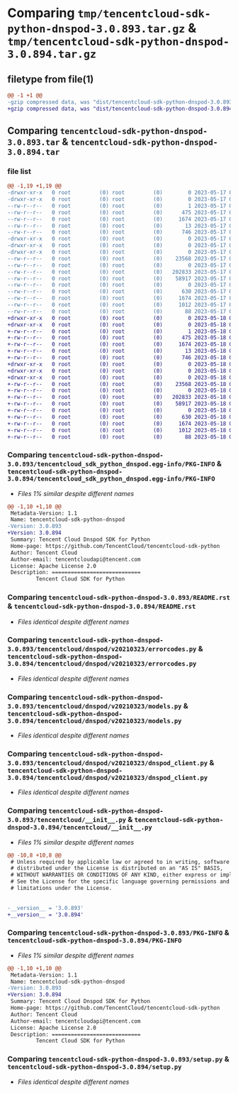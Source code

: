 # Comparing `tmp/tencentcloud-sdk-python-dnspod-3.0.893.tar.gz` & `tmp/tencentcloud-sdk-python-dnspod-3.0.894.tar.gz`

## filetype from file(1)

```diff
@@ -1 +1 @@
-gzip compressed data, was "dist/tencentcloud-sdk-python-dnspod-3.0.893.tar", last modified: Wed May 17 03:29:36 2023, max compression
+gzip compressed data, was "dist/tencentcloud-sdk-python-dnspod-3.0.894.tar", last modified: Thu May 18 00:24:16 2023, max compression
```

## Comparing `tencentcloud-sdk-python-dnspod-3.0.893.tar` & `tencentcloud-sdk-python-dnspod-3.0.894.tar`

### file list

```diff
@@ -1,19 +1,19 @@
-drwxr-xr-x   0 root         (0) root         (0)        0 2023-05-17 03:29:36.000000 tencentcloud-sdk-python-dnspod-3.0.893/
-drwxr-xr-x   0 root         (0) root         (0)        0 2023-05-17 03:29:36.000000 tencentcloud-sdk-python-dnspod-3.0.893/tencentcloud_sdk_python_dnspod.egg-info/
--rw-r--r--   0 root         (0) root         (0)        1 2023-05-17 03:29:36.000000 tencentcloud-sdk-python-dnspod-3.0.893/tencentcloud_sdk_python_dnspod.egg-info/dependency_links.txt
--rw-r--r--   0 root         (0) root         (0)      475 2023-05-17 03:29:36.000000 tencentcloud-sdk-python-dnspod-3.0.893/tencentcloud_sdk_python_dnspod.egg-info/SOURCES.txt
--rw-r--r--   0 root         (0) root         (0)     1674 2023-05-17 03:29:36.000000 tencentcloud-sdk-python-dnspod-3.0.893/tencentcloud_sdk_python_dnspod.egg-info/PKG-INFO
--rw-r--r--   0 root         (0) root         (0)       13 2023-05-17 03:29:36.000000 tencentcloud-sdk-python-dnspod-3.0.893/tencentcloud_sdk_python_dnspod.egg-info/top_level.txt
--rw-r--r--   0 root         (0) root         (0)      746 2023-05-17 03:29:35.000000 tencentcloud-sdk-python-dnspod-3.0.893/README.rst
-drwxr-xr-x   0 root         (0) root         (0)        0 2023-05-17 03:29:36.000000 tencentcloud-sdk-python-dnspod-3.0.893/tencentcloud/
-drwxr-xr-x   0 root         (0) root         (0)        0 2023-05-17 03:29:36.000000 tencentcloud-sdk-python-dnspod-3.0.893/tencentcloud/dnspod/
-drwxr-xr-x   0 root         (0) root         (0)        0 2023-05-17 03:29:36.000000 tencentcloud-sdk-python-dnspod-3.0.893/tencentcloud/dnspod/v20210323/
--rw-r--r--   0 root         (0) root         (0)    23568 2023-05-17 03:29:35.000000 tencentcloud-sdk-python-dnspod-3.0.893/tencentcloud/dnspod/v20210323/errorcodes.py
--rw-r--r--   0 root         (0) root         (0)        0 2023-05-17 03:29:35.000000 tencentcloud-sdk-python-dnspod-3.0.893/tencentcloud/dnspod/v20210323/__init__.py
--rw-r--r--   0 root         (0) root         (0)   202833 2023-05-17 03:29:35.000000 tencentcloud-sdk-python-dnspod-3.0.893/tencentcloud/dnspod/v20210323/models.py
--rw-r--r--   0 root         (0) root         (0)    58917 2023-05-17 03:29:35.000000 tencentcloud-sdk-python-dnspod-3.0.893/tencentcloud/dnspod/v20210323/dnspod_client.py
--rw-r--r--   0 root         (0) root         (0)        0 2023-05-17 03:29:35.000000 tencentcloud-sdk-python-dnspod-3.0.893/tencentcloud/dnspod/__init__.py
--rw-r--r--   0 root         (0) root         (0)      630 2023-05-17 03:29:35.000000 tencentcloud-sdk-python-dnspod-3.0.893/tencentcloud/__init__.py
--rw-r--r--   0 root         (0) root         (0)     1674 2023-05-17 03:29:36.000000 tencentcloud-sdk-python-dnspod-3.0.893/PKG-INFO
--rw-r--r--   0 root         (0) root         (0)     1012 2023-05-17 03:29:35.000000 tencentcloud-sdk-python-dnspod-3.0.893/setup.py
--rw-r--r--   0 root         (0) root         (0)       88 2023-05-17 03:29:36.000000 tencentcloud-sdk-python-dnspod-3.0.893/setup.cfg
+drwxr-xr-x   0 root         (0) root         (0)        0 2023-05-18 00:24:16.000000 tencentcloud-sdk-python-dnspod-3.0.894/
+drwxr-xr-x   0 root         (0) root         (0)        0 2023-05-18 00:24:16.000000 tencentcloud-sdk-python-dnspod-3.0.894/tencentcloud_sdk_python_dnspod.egg-info/
+-rw-r--r--   0 root         (0) root         (0)        1 2023-05-18 00:24:16.000000 tencentcloud-sdk-python-dnspod-3.0.894/tencentcloud_sdk_python_dnspod.egg-info/dependency_links.txt
+-rw-r--r--   0 root         (0) root         (0)      475 2023-05-18 00:24:16.000000 tencentcloud-sdk-python-dnspod-3.0.894/tencentcloud_sdk_python_dnspod.egg-info/SOURCES.txt
+-rw-r--r--   0 root         (0) root         (0)     1674 2023-05-18 00:24:16.000000 tencentcloud-sdk-python-dnspod-3.0.894/tencentcloud_sdk_python_dnspod.egg-info/PKG-INFO
+-rw-r--r--   0 root         (0) root         (0)       13 2023-05-18 00:24:16.000000 tencentcloud-sdk-python-dnspod-3.0.894/tencentcloud_sdk_python_dnspod.egg-info/top_level.txt
+-rw-r--r--   0 root         (0) root         (0)      746 2023-05-18 00:24:15.000000 tencentcloud-sdk-python-dnspod-3.0.894/README.rst
+drwxr-xr-x   0 root         (0) root         (0)        0 2023-05-18 00:24:16.000000 tencentcloud-sdk-python-dnspod-3.0.894/tencentcloud/
+drwxr-xr-x   0 root         (0) root         (0)        0 2023-05-18 00:24:16.000000 tencentcloud-sdk-python-dnspod-3.0.894/tencentcloud/dnspod/
+drwxr-xr-x   0 root         (0) root         (0)        0 2023-05-18 00:24:16.000000 tencentcloud-sdk-python-dnspod-3.0.894/tencentcloud/dnspod/v20210323/
+-rw-r--r--   0 root         (0) root         (0)    23568 2023-05-18 00:24:15.000000 tencentcloud-sdk-python-dnspod-3.0.894/tencentcloud/dnspod/v20210323/errorcodes.py
+-rw-r--r--   0 root         (0) root         (0)        0 2023-05-18 00:24:15.000000 tencentcloud-sdk-python-dnspod-3.0.894/tencentcloud/dnspod/v20210323/__init__.py
+-rw-r--r--   0 root         (0) root         (0)   202833 2023-05-18 00:24:15.000000 tencentcloud-sdk-python-dnspod-3.0.894/tencentcloud/dnspod/v20210323/models.py
+-rw-r--r--   0 root         (0) root         (0)    58917 2023-05-18 00:24:15.000000 tencentcloud-sdk-python-dnspod-3.0.894/tencentcloud/dnspod/v20210323/dnspod_client.py
+-rw-r--r--   0 root         (0) root         (0)        0 2023-05-18 00:24:15.000000 tencentcloud-sdk-python-dnspod-3.0.894/tencentcloud/dnspod/__init__.py
+-rw-r--r--   0 root         (0) root         (0)      630 2023-05-18 00:24:15.000000 tencentcloud-sdk-python-dnspod-3.0.894/tencentcloud/__init__.py
+-rw-r--r--   0 root         (0) root         (0)     1674 2023-05-18 00:24:16.000000 tencentcloud-sdk-python-dnspod-3.0.894/PKG-INFO
+-rw-r--r--   0 root         (0) root         (0)     1012 2023-05-18 00:24:15.000000 tencentcloud-sdk-python-dnspod-3.0.894/setup.py
+-rw-r--r--   0 root         (0) root         (0)       88 2023-05-18 00:24:16.000000 tencentcloud-sdk-python-dnspod-3.0.894/setup.cfg
```

### Comparing `tencentcloud-sdk-python-dnspod-3.0.893/tencentcloud_sdk_python_dnspod.egg-info/PKG-INFO` & `tencentcloud-sdk-python-dnspod-3.0.894/tencentcloud_sdk_python_dnspod.egg-info/PKG-INFO`

 * *Files 1% similar despite different names*

```diff
@@ -1,10 +1,10 @@
 Metadata-Version: 1.1
 Name: tencentcloud-sdk-python-dnspod
-Version: 3.0.893
+Version: 3.0.894
 Summary: Tencent Cloud Dnspod SDK for Python
 Home-page: https://github.com/TencentCloud/tencentcloud-sdk-python
 Author: Tencent Cloud
 Author-email: tencentcloudapi@tencent.com
 License: Apache License 2.0
 Description: ============================
         Tencent Cloud SDK for Python
```

### Comparing `tencentcloud-sdk-python-dnspod-3.0.893/README.rst` & `tencentcloud-sdk-python-dnspod-3.0.894/README.rst`

 * *Files identical despite different names*

### Comparing `tencentcloud-sdk-python-dnspod-3.0.893/tencentcloud/dnspod/v20210323/errorcodes.py` & `tencentcloud-sdk-python-dnspod-3.0.894/tencentcloud/dnspod/v20210323/errorcodes.py`

 * *Files identical despite different names*

### Comparing `tencentcloud-sdk-python-dnspod-3.0.893/tencentcloud/dnspod/v20210323/models.py` & `tencentcloud-sdk-python-dnspod-3.0.894/tencentcloud/dnspod/v20210323/models.py`

 * *Files identical despite different names*

### Comparing `tencentcloud-sdk-python-dnspod-3.0.893/tencentcloud/dnspod/v20210323/dnspod_client.py` & `tencentcloud-sdk-python-dnspod-3.0.894/tencentcloud/dnspod/v20210323/dnspod_client.py`

 * *Files identical despite different names*

### Comparing `tencentcloud-sdk-python-dnspod-3.0.893/tencentcloud/__init__.py` & `tencentcloud-sdk-python-dnspod-3.0.894/tencentcloud/__init__.py`

 * *Files 1% similar despite different names*

```diff
@@ -10,8 +10,8 @@
 # Unless required by applicable law or agreed to in writing, software
 # distributed under the License is distributed on an "AS IS" BASIS,
 # WITHOUT WARRANTIES OR CONDITIONS OF ANY KIND, either express or implied.
 # See the License for the specific language governing permissions and
 # limitations under the License.
 
 
-__version__ = '3.0.893'
+__version__ = '3.0.894'
```

### Comparing `tencentcloud-sdk-python-dnspod-3.0.893/PKG-INFO` & `tencentcloud-sdk-python-dnspod-3.0.894/PKG-INFO`

 * *Files 1% similar despite different names*

```diff
@@ -1,10 +1,10 @@
 Metadata-Version: 1.1
 Name: tencentcloud-sdk-python-dnspod
-Version: 3.0.893
+Version: 3.0.894
 Summary: Tencent Cloud Dnspod SDK for Python
 Home-page: https://github.com/TencentCloud/tencentcloud-sdk-python
 Author: Tencent Cloud
 Author-email: tencentcloudapi@tencent.com
 License: Apache License 2.0
 Description: ============================
         Tencent Cloud SDK for Python
```

### Comparing `tencentcloud-sdk-python-dnspod-3.0.893/setup.py` & `tencentcloud-sdk-python-dnspod-3.0.894/setup.py`

 * *Files identical despite different names*

